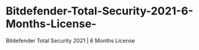 # Bitdefender-Total-Security-2021-6-Months-License-
Bitdefender Total Security 2021 | 6 Months License 
